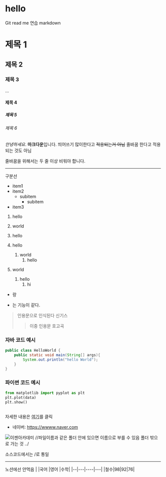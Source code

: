 # hello
Git 
read me 연습
markdown

# 제목 1
## 제목 2
### 제목 3
...

#### 제목 4
##### 제목 5
###### 제목 6

*안녕하세요*. **마크다운**입니다.          띄어쓰기 많이한다고           ~~적용되는거 아님~~
줄바꿈 한다고 적용되는 것도 아님


줄바꿈을 위해서는 두 줄 이상 비워야 합니다.

---
구분선

- item1
- item2
  - subitem
    - subitem
- item3

1. hello
2. world
3. hello

1. hello
   1. world
      1. hello
2. world
   1. hello
      1. hi
   

- 랑
* 는 기능이 같다.

>인용문으로 인식된다 신기스
>   >이중 인용문 호고곡

### 자바 코드 예시
```java
public class HelloWorld {
    public static void main(String[] args){
        System.out.println("hello World");
    }
}
```

### 파이썬 코드 예시
```python
from matplotlib import pyplot as plt
plt.plot(data)
plt.show()
```

```
```

자세한 내용은 [여기](https:///www.naver.com)를 클릭 
- 네이버: <https://wwww.naver.com>

![이젠아카데미](로고)
//파일이름과 같은 폴더 안에 있으면 이름으로 부를 수 있음
폴더 밖으로 가는 것 ../

소스코드에서는 /로 통일

---
노션에선 안먹음
| |국어 |영어 |수학|
|--|---|----|---|
|철수|98|92|76|
